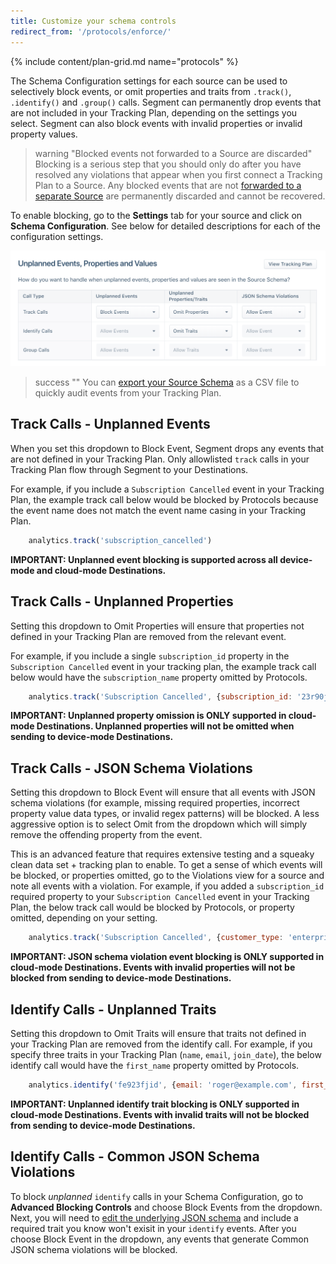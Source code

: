 ```yaml
---
title: Customize your schema controls
redirect_from: '/protocols/enforce/'
---
```


{% include content/plan-grid.md name="protocols" %}

The Schema Configuration settings for each source can be used to selectively block events, or omit properties and traits from `.track()`, `.identify()` and `.group()` calls. Segment can permanently drop events that are not included in your Tracking Plan, depending on the settings you select. Segment can also block events with invalid properties or invalid property values.

> warning "Blocked events not forwarded to a Source are discarded"
> Blocking is a serious step that you should only do after you have resolved any violations that appear when you first connect a Tracking Plan to a Source. Any blocked events that are not [forwarded to a separate Source](/docs/protocols/enforce/forward-blocked-events) are permanently discarded and cannot be recovered.

To enable blocking, go to the **Settings** tab for your source and click on **Schema Configuration**. See below for detailed descriptions for each of the configuration settings.

![A screenshot showing the Unplanned Events, Properties and Values table on the Schema Configuration settings page.](../images/event_blocking.png)

> success ""
> You can [export your Source Schema](/docs/connections/destination-data-control/#export-your-source-schema) as a CSV file to quickly audit events from your Tracking Plan.

## Track Calls - Unplanned Events
When you set this dropdown to Block Event, Segment drops any events that are not defined in your Tracking Plan. Only allowlisted `track` calls in your Tracking Plan flow through Segment to your Destinations.

For example, if you include a `Subscription Cancelled` event in your Tracking Plan, the example track call below would be blocked by Protocols because the event name does not match the event name casing in your Tracking Plan.

```js
    analytics.track('subscription_cancelled')
```

**IMPORTANT: Unplanned event blocking is supported across all device-mode and cloud-mode Destinations.**

## Track Calls - Unplanned Properties

Setting this dropdown to Omit Properties will ensure that properties not defined in your Tracking Plan are removed from the relevant event.

For example, if you include a single `subscription_id` property in the `Subscription Cancelled` event in your tracking plan, the example track call below would have the `subscription_name` property omitted by Protocols.

```js
    analytics.track('Subscription Cancelled', {subscription_id: '23r90jfs9ej', subscription_name: 'premium'})
```

**IMPORTANT: Unplanned property omission is ONLY supported in cloud-mode Destinations. Unplanned properties will not be omitted when sending to device-mode Destinations.**

## Track Calls - JSON Schema Violations
Setting this dropdown to Block Event will ensure that all events with JSON schema violations (for example, missing required properties, incorrect property value data types, or invalid regex patterns) will be blocked. A less aggressive option is to select Omit from the dropdown which will simply remove the offending property from the event.

This is an advanced feature that requires extensive testing and a squeaky clean data set + tracking plan to enable. To get a sense of which events will be blocked, or properties omitted, go to the Violations view for a source and note all events with a violation. For example, if you added a `subscription_id` required property to your `Subscription Cancelled` event in your Tracking Plan, the below track call would be blocked by Protocols, or property omitted, depending on your setting.

```js
    analytics.track('Subscription Cancelled', {customer_type: 'enterprise'})
```

**IMPORTANT: JSON schema violation event blocking is ONLY supported in cloud-mode Destinations. Events with invalid properties will not be blocked from sending to device-mode Destinations.**

## Identify Calls - Unplanned Traits
Setting this dropdown to Omit Traits will ensure that traits not defined in your Tracking Plan are removed from the identify call. For example, if you specify three traits in your Tracking Plan (`name`, `email`, `join_date`), the below identify call would have the `first_name` property omitted by Protocols.

```js
    analytics.identify('fe923fjid', {email: 'roger@example.com', first_name: 'Roger'})
```

**IMPORTANT: Unplanned identify trait blocking is ONLY supported in cloud-mode Destinations. Events with invalid traits will not be blocked from sending to device-mode Destinations.**

## Identify Calls - Common JSON Schema Violations
To block _unplanned_ `identify` calls in your Schema Configuration, go to **Advanced Blocking Controls** and choose Block Events from the dropdown. Next, you will need to [edit the underlying JSON schema](https://segment.com/docs/protocols/tracking-plan/create/#edit-underlying-json-schema) and include a required trait you know won't exisit in your `identify` events. After you choose Block Event in the dropdown, any events that generate Common JSON schema violations will be blocked. 

